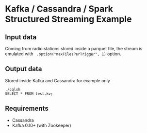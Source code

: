 # Kafka / Cassandra / Spark Structured Streaming Example

## Input data
Coming from radio stations stored inside a parquet file, the stream is emulated with ` .option("maxFilesPerTrigger", 1)` option.

## Output data
Stored inside Kafka and Cassandra for example only

```
./cqlsh
SELECT * FROM test.kv;
```

## Requirements
* Cassandra
* Kafka 0.10+ (with Zookeeper)